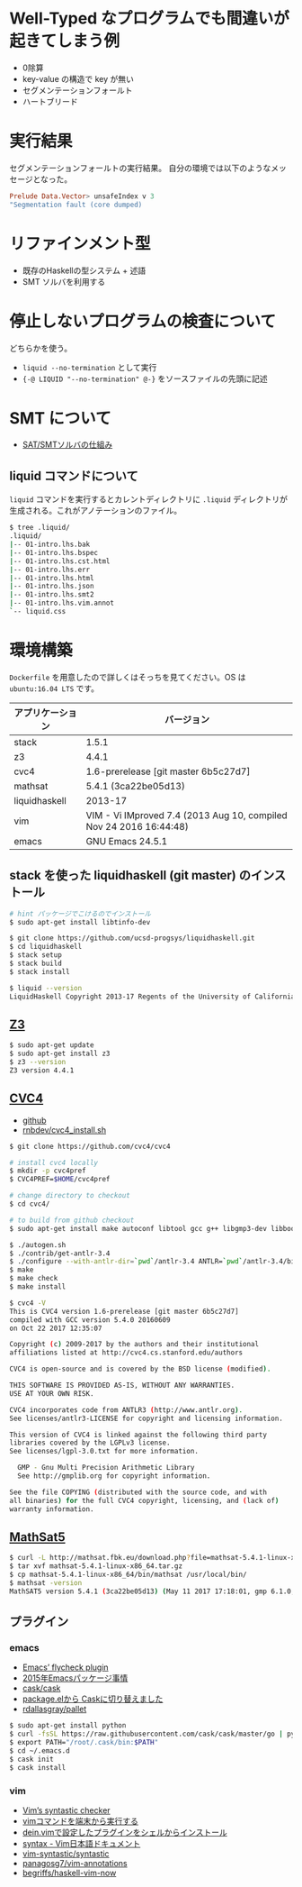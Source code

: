 # Well-Typed なプログラムでも間違いが起きてしまう例

- 0除算
- key-value の構造で key が無い
- セグメンテーションフォールト
- ハートブリード

# 実行結果

セグメンテーションフォールトの実行結果。
自分の環境では以下のようなメッセージとなった。

```haskell
Prelude Data.Vector> unsafeIndex v 3
"Segmentation fault (core dumped)
```

# リファインメント型

- 既存のHaskellの型システム + 述語
- SMT ソルバを利用する

# 停止しないプログラムの検査について

どちらかを使う。

- `liquid --no-termination` として実行
- `{-@ LIQUID "--no-termination" @-}` をソースファイルの先頭に記述


# SMT について

- [SAT/SMTソルバの仕組み](https://www.slideshare.net/sakai/satsmt)

## liquid コマンドについて

`liquid` コマンドを実行するとカレントディレクトリに `.liquid` ディレクトリが生成される。これがアノテーションのファイル。

```bash
$ tree .liquid/
.liquid/
|-- 01-intro.lhs.bak
|-- 01-intro.lhs.bspec
|-- 01-intro.lhs.cst.html
|-- 01-intro.lhs.err
|-- 01-intro.lhs.html
|-- 01-intro.lhs.json
|-- 01-intro.lhs.smt2
|-- 01-intro.lhs.vim.annot
`-- liquid.css
```

# 環境構築

`Dockerfile` を用意したので詳しくはそっちを見てください。OS は `ubuntu:16.04 LTS` です。

アプリケーション | バージョン
------ | -----
stack | 1.5.1
z3 | 4.4.1
cvc4 | 1.6-prerelease [git master 6b5c27d7]
mathsat | 5.4.1 (3ca22be05d13)
liquidhaskell | 2013-17
vim | VIM - Vi IMproved 7.4 (2013 Aug 10, compiled Nov 24 2016 16:44:48)
emacs | GNU Emacs 24.5.1


## stack を使った liquidhaskell (git master) のインストール

```bash
# hint パッケージでこけるのでインストール
$ sudo apt-get install libtinfo-dev

$ git clone https://github.com/ucsd-progsys/liquidhaskell.git
$ cd liquidhaskell
$ stack setup
$ stack build
$ stack install

$ liquid --version
LiquidHaskell Copyright 2013-17 Regents of the University of California. All Rights Reserved.
```

## [Z3](https://github.com/Z3Prover/z3)

```bash
$ sudo apt-get update
$ sudo apt-get install z3
$ z3 --version
Z3 version 4.4.1
```

## [CVC4](http://cvc4.cs.stanford.edu/web/)

- [github](https://github.com/CVC4/CVC4)
- [rnbdev/cvc4_install.sh](https://gist.github.com/rnbdev/0ec49d578abde036f459a0a75d6cedf6)

```bash
$ git clone https://github.com/cvc4/cvc4

# install cvc4 locally
$ mkdir -p cvc4pref
$ CVC4PREF=$HOME/cvc4pref

# change directory to checkout
$ cd cvc4/

# to build from github checkout
$ sudo apt-get install make autoconf libtool gcc g++ libgmp3-dev libboost-dev g++-multilib gcc-multilib openjdk-8-jdk

$ ./autogen.sh
$ ./contrib/get-antlr-3.4
$ ./configure --with-antlr-dir=`pwd`/antlr-3.4 ANTLR=`pwd`/antlr-3.4/bin/antlr3 --prefix=$CVC4PREF
$ make
$ make check
$ make install

$ cvc4 -V    
This is CVC4 version 1.6-prerelease [git master 6b5c27d7]
compiled with GCC version 5.4.0 20160609
on Oct 22 2017 12:35:07

Copyright (c) 2009-2017 by the authors and their institutional
affiliations listed at http://cvc4.cs.stanford.edu/authors

CVC4 is open-source and is covered by the BSD license (modified).

THIS SOFTWARE IS PROVIDED AS-IS, WITHOUT ANY WARRANTIES.
USE AT YOUR OWN RISK.

CVC4 incorporates code from ANTLR3 (http://www.antlr.org).
See licenses/antlr3-LICENSE for copyright and licensing information.

This version of CVC4 is linked against the following third party
libraries covered by the LGPLv3 license.
See licenses/lgpl-3.0.txt for more information.

  GMP - Gnu Multi Precision Arithmetic Library
  See http://gmplib.org for copyright information.

See the file COPYING (distributed with the source code, and with
all binaries) for the full CVC4 copyright, licensing, and (lack of)
warranty information.
```

## [MathSat5](http://mathsat.fbk.eu/download.html)

```bash
$ curl -L http://mathsat.fbk.eu/download.php?file=mathsat-5.4.1-linux-x86_64.tar.gz -o mathsat-5.4.1-linux-x86_64.tar.gz
$ tar xvf mathsat-5.4.1-linux-x86_64.tar.gz
$ cp mathsat-5.4.1-linux-x86_64/bin/mathsat /usr/local/bin/
$ mathsat -version
MathSAT5 version 5.4.1 (3ca22be05d13) (May 11 2017 17:18:01, gmp 6.1.0, gcc 4.8.5, 64-bit)
```

## プラグイン
### emacs 
- [Emacs’ flycheck plugin](https://github.com/ucsd-progsys/liquid-types.el)
- [2015年Emacsパッケージ事情](https://qiita.com/tadsan/items/6c658cc471be61cbc8f6)
- [cask/cask](https://github.com/cask/cask)
- [package.elから Caskに切り替えました](http://syohex.hatenablog.com/entry/20140424/1398310931)
- [rdallasgray/pallet](https://github.com/rdallasgray/pallet)

```bash
$ sudo apt-get install python
$ curl -fsSL https://raw.githubusercontent.com/cask/cask/master/go | python
$ export PATH="/root/.cask/bin:$PATH"
$ cd ~/.emacs.d
$ cask init
$ cask install
```

### vim
- [Vim’s syntastic checker](https://github.com/ucsd-progsys/liquid-types.vim)
- [vimコマンドを端末から実行する](https://qiita.com/yoan/items/6216646324f68e54809d)
- [dein.vimで設定したプラグインをシェルからインストール](https://qiita.com/junkjunctions/items/69964c81bd5b93379e71)
- [syntax - Vim日本語ドキュメント](http://vim-jp.org/vimdoc-ja/syntax.html)
- [vim-syntastic/syntastic](https://github.com/vim-syntastic/syntastic)
- [panagosg7/vim-annotations](https://github.com/panagosg7/vim-annotations)
- [begriffs/haskell-vim-now](https://github.com/begriffs/haskell-vim-now)
